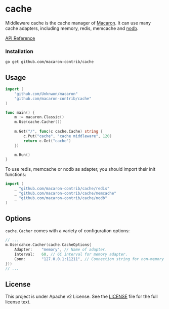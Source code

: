cache
=====

Middleware cache is the cache manager of [Macaron](https://github.com/Unknwon/macaron). It can use many cache adapters, including memory, redis, memcache and [nodb](https://github.com/macaron-contrib/cache/nodb).

[API Reference](https://gowalker.org/github.com/macaron-contrib/cache)

### Installation

	go get github.com/macaron-contrib/cache
	
## Usage

```go
import (
	"github.com/Unknwon/macaron"
	"github.com/macaron-contrib/cache"
)

func main() {
  	m := macaron.Classic()
  	m.Use(cache.Cacher())
	
	m.Get("/", func(c cache.Cache) string {
		c.Put("cache", "cache middleware", 120)
		return c.Get("cache")
	})

	m.Run()
}
```

To use redis, memcache or nodb as adapter, you should import their init functions:

```go
import (
	_ "github.com/macaron-contrib/cache/redis"
	_ "github.com/macaron-contrib/cache/memcache"
	_ "github.com/macaron-contrib/cache/nodb"
)
```

## Options

`cache.Cacher` comes with a variety of configuration options:

```go
// ...
m.Use(cahce.Cacher(cache.CacheOptions{
	Adapter:	"memory", // Name of adapter.
	Interval:	60, // GC interval for memory adapter.
	Conn:		"127.0.0.1:11211", // Connection string for non-memory adapter.
}))
// ...
```

## License

This project is under Apache v2 License. See the [LICENSE](LICENSE) file for the full license text.